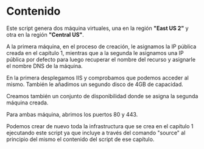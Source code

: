 # Contenido
Este script genera dos máquina virtuales, una en la región **"East US 2"** y otra en la región **"Central US"**.

A la primera máquina, en el proceso de creación, le asignamos la IP pública creada en el capítulo 1, mientras que a la segunda le asignamos una IP pública por defecto para luego recuperar el nombre del recurso y asignarle el nombre DNS de la máquina.

En la primera desplegamos IIS y comprobamos que podemos acceder al mismo. También le añadimos un segundo disco de 4GB de capacidad.

Creamos también un conjunto de disponibilidad donde se asigna la segunda máquina creada.

Para ambas máquina, abrimos los puertos 80 y 443.

Podemos crear de nuevo toda la infrastructura que se crea en el capítulo 1 ejecutando este script ya que incluye a través del comando "source" al principio del mismo el contenido del script de ese capítulo.
